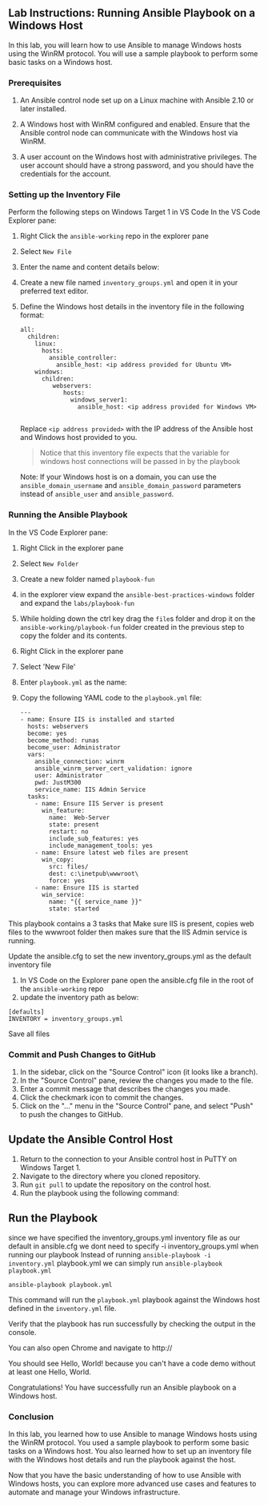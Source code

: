 ## Lab Instructions: Running Ansible Playbook on a Windows Host

In this lab, you will learn how to use Ansible to manage Windows hosts using the WinRM protocol. You will use a sample playbook to perform some basic tasks on a Windows host.

### Prerequisites

1. An Ansible control node set up on a Linux machine with Ansible 2.10 or later installed.

2. A Windows host with WinRM configured and enabled. Ensure that the Ansible control node can communicate with the Windows host via WinRM.

3. A user account on the Windows host with administrative privileges. The user account should have a strong password, and you should have the credentials for the account.


### Setting up the Inventory File
Perform the following steps on Windows Target 1 in VS Code
In the VS Code Explorer pane:

1. Right Click the `ansible-working` repo in the explorer pane

2. Select `New File`

3. Enter the name and content details below:

4. Create a new file named `inventory_groups.yml` and open it in your preferred text editor.

5. Define the Windows host details in the inventory file in the following format:

   ```
   all:
     children:
       linux:
         hosts:
           ansible_controller:
             ansible_host: <ip address provided for Ubuntu VM>
       windows:
         children:
            webservers:
               hosts:
                 windows_server1:
                   ansible_host: <ip address provided for Windows VM>
  
   ```
   Replace `<ip address provided>` with the IP address of the Ansible host and Windows host provided to you.
   
   > Notice that this inventory file expects that the variable for windows host connections will be passed in by the playbook

   Note: If your Windows host is on a domain, you can use the `ansible_domain_username` and `ansible_domain_password` parameters instead of `ansible_user` and `ansible_password`.

### Running the Ansible Playbook
In the VS Code Explorer pane:

1. Right Click in the explorer pane
1. Select `New Folder`
1. Create a new folder named `playbook-fun`
1. in the explorer view expand the `ansible-best-practices-windows` folder and expand the `labs/playbook-fun`
1. While holding down the ctrl key drag the `file`s folder and drop it on the `ansible-working/playbook-fun` folder created in the previous step to copy the folder and its contents.
1. Right Click in the explorer pane
1. Select 'New File'
1. Enter `playbook.yml` as the name:
1. Copy the following YAML code to the `playbook.yml` file:

   ```
   ---
   - name: Ensure IIS is installed and started 
     hosts: webservers
     become: yes 
     become_method: runas
     become_user: Administrator
     vars:
       ansible_connection: winrm
       ansible_winrm_server_cert_validation: ignore
       user: Administrator
       pwd: JustM300
       service_name: IIS Admin Service   
     tasks:
       - name: Ensure IIS Server is present 
         win_feature:
           name:  Web-Server
           state: present
           restart: no
           include_sub_features: yes
           include_management_tools: yes  
       - name: Ensure latest web files are present
         win_copy:
           src: files/
           dest: c:\inetpub\wwwroot\
           force: yes
       - name: Ensure IIS is started
         win_service:
           name: "{{ service_name }}"
           state: started
   ```
   
This playbook contains a 3 tasks that Make sure IIS is present, copies web files to the wwwroot folder then makes sure that the IIS Admin service is running.

Update the ansible.cfg to set the new inventory_groups.yml as the default inventory file

1. In VS Code on the Explorer pane open the ansible.cfg file in the root of the `ansible-working` repo
2. update the inventory path as below:

```
[defaults]
INVENTORY = inventory_groups.yml
```
Save all files

### Commit and Push Changes to GitHub

1. In the sidebar, click on the "Source Control" icon (it looks like a branch).
2. In the "Source Control" pane, review the changes you made to the file.
3. Enter a commit message that describes the changes you made.
4. Click the checkmark icon to commit the changes.
5. Click on the "..." menu in the "Source Control" pane, and select "Push" to push the changes to GitHub.

## Update the Ansible Control Host

1. Return to the connection to your Ansible control host in PuTTY on Windows Target 1.
2. Navigate to the directory where you cloned repository.
3. Run `git pull` to update the repository on the control host.
5. Run the playbook using the following command:

## Run the Playbook

since we have specified the inventory_groups.yml inventory file as our default in ansible.cfg we dont need to specify -i inventory_groups.yml when running our playbook Instead of running `ansible-playbook -i inventory.yml` playbook.yml we can simply run `ansible-playbook playbook.yml`

   ```
   ansible-playbook playbook.yml
   ```

   This command will run the `playbook.yml` playbook against the Windows host defined in the `inventory.yml` file.

   Verify that the playbook has run successfully by checking the output in the console.
   
   You can also open Chrome and navigate to http://<ip address provided for windows host>
   
   You should see Hello, World! because you can't have a code demo without at least one Hello, World.

Congratulations! You have successfully run an Ansible playbook on a Windows host.

### Conclusion

In this lab, you learned how to use Ansible to manage Windows hosts using the WinRM protocol. You used a sample playbook to perform some basic tasks on a Windows host. You also learned how to set up an inventory file with the Windows host details and run the playbook against the host.

Now that you have the basic understanding of how to use Ansible with Windows hosts, you can explore more advanced use cases and features to automate and manage your Windows infrastructure.
